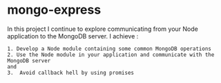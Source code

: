 # mongo-express

In this project I continue to explore communicating from your Node application to the MongoDB server. 
I achieve : 

    1. Develop a Node module containing some common MongoDB operations
    2. Use the Node module in your application and communicate with the MongoDB server
    and
    3.  Avoid callback hell by using promises
